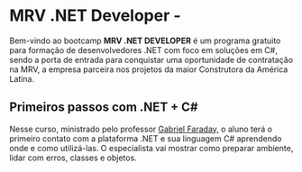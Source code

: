 # MRV .NET Developer - 

Bem-vindo ao bootcamp **MRV .NET DEVELOPER** é um programa gratuito para formação de desenvolvedores .NET com foco em soluções em C#, sendo a porta de entrada para conquistar uma oportunidade de contratação na MRV, a empresa parceira nos projetos da maior Construtora da América Latina.

## Primeiros passos com .NET + C#

Nesse curso, ministrado pelo professor [Gabriel Faraday,](https://github.com/gabrielfbarros) o aluno terá o primeiro contato com a plataforma .NET e sua linguagem C# aprendendo onde e como utilizá-las. O especialista vai mostrar como preparar ambiente, lidar com erros, classes e objetos.

